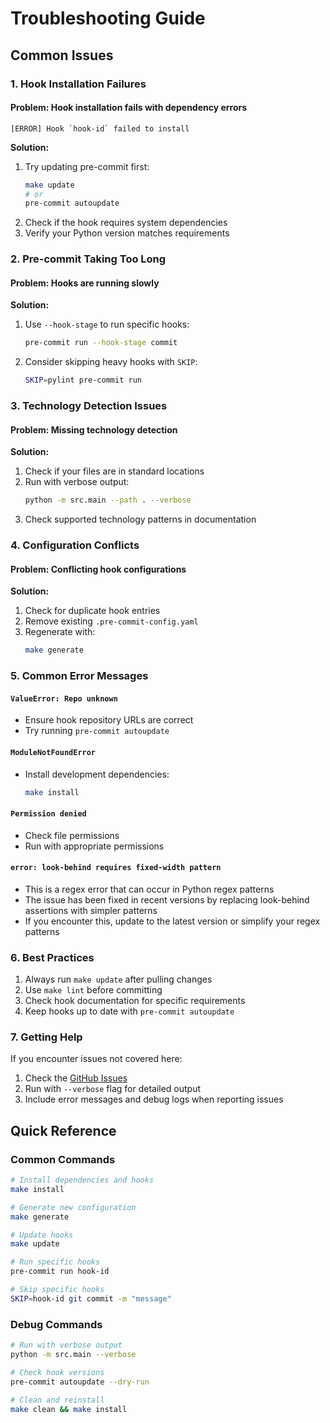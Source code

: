 # Troubleshooting Guide

## Common Issues

### 1. Hook Installation Failures

#### Problem: Hook installation fails with dependency errors

```
[ERROR] Hook `hook-id` failed to install
```

**Solution:**

1. Try updating pre-commit first:
   ```bash
   make update
   # or
   pre-commit autoupdate
   ```
2. Check if the hook requires system dependencies
3. Verify your Python version matches requirements

### 2. Pre-commit Taking Too Long

#### Problem: Hooks are running slowly

**Solution:**

1. Use `--hook-stage` to run specific hooks:
   ```bash
   pre-commit run --hook-stage commit
   ```
2. Consider skipping heavy hooks with `SKIP`:
   ```bash
   SKIP=pylint pre-commit run
   ```

### 3. Technology Detection Issues

#### Problem: Missing technology detection

**Solution:**

1. Check if your files are in standard locations
2. Run with verbose output:
   ```bash
   python -m src.main --path . --verbose
   ```
3. Check supported technology patterns in documentation

### 4. Configuration Conflicts

#### Problem: Conflicting hook configurations

**Solution:**

1. Check for duplicate hook entries
2. Remove existing `.pre-commit-config.yaml`
3. Regenerate with:
   ```bash
   make generate
   ```

### 5. Common Error Messages

#### `ValueError: Repo unknown`

- Ensure hook repository URLs are correct
- Try running `pre-commit autoupdate`

#### `ModuleNotFoundError`

- Install development dependencies:
  ```bash
  make install
  ```

#### `Permission denied`

- Check file permissions
- Run with appropriate permissions

#### `error: look-behind requires fixed-width pattern`

- This is a regex error that can occur in Python regex patterns
- The issue has been fixed in recent versions by replacing look-behind assertions with simpler patterns
- If you encounter this, update to the latest version or simplify your regex patterns

### 6. Best Practices

1. Always run `make update` after pulling changes
2. Use `make lint` before committing
3. Check hook documentation for specific requirements
4. Keep hooks up to date with `pre-commit autoupdate`

### 7. Getting Help

If you encounter issues not covered here:

1. Check the [GitHub Issues](https://github.com/yourusername/pre-commit-starter/issues)
2. Run with `--verbose` flag for detailed output
3. Include error messages and debug logs when reporting issues

## Quick Reference

### Common Commands

```bash
# Install dependencies and hooks
make install

# Generate new configuration
make generate

# Update hooks
make update

# Run specific hooks
pre-commit run hook-id

# Skip specific hooks
SKIP=hook-id git commit -m "message"
```

### Debug Commands

```bash
# Run with verbose output
python -m src.main --verbose

# Check hook versions
pre-commit autoupdate --dry-run

# Clean and reinstall
make clean && make install
```
